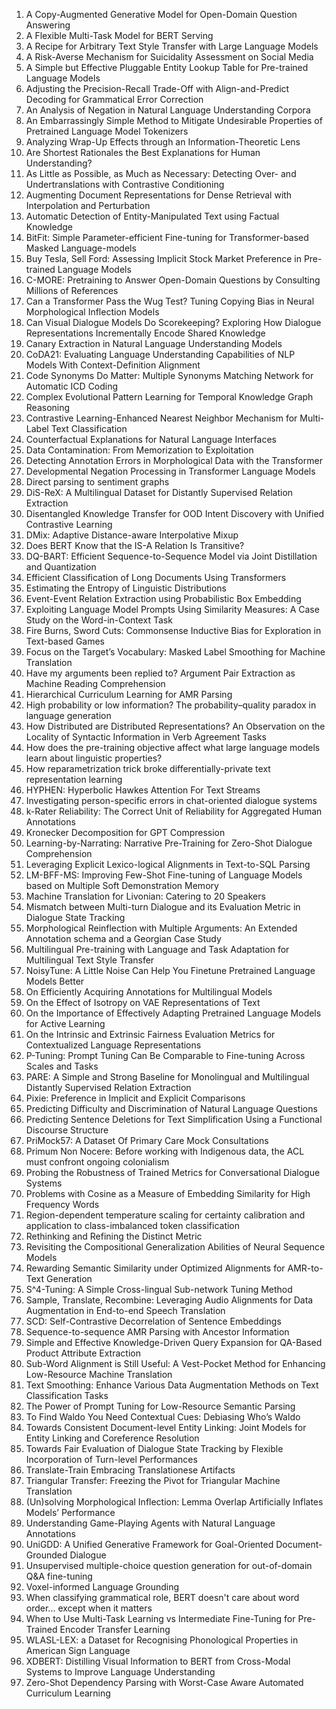 1. A Copy-Augmented Generative Model for Open-Domain Question Answering
2. A Flexible Multi-Task Model for BERT Serving
3. A Recipe for Arbitrary Text Style Transfer with Large Language Models
4. A Risk-Averse Mechanism for Suicidality Assessment on Social Media
5. A Simple but Effective Pluggable Entity Lookup Table for Pre-trained Language Models
6. Adjusting the Precision-Recall Trade-Off with Align-and-Predict Decoding for Grammatical Error Correction
7. An Analysis of Negation in Natural Language Understanding Corpora
8. An Embarrassingly Simple Method to Mitigate Undesirable Properties of Pretrained Language Model Tokenizers
9. Analyzing Wrap-Up Effects through an Information-Theoretic Lens
10. Are Shortest Rationales the Best Explanations for Human Understanding?
11. As Little as Possible, as Much as Necessary: Detecting Over- and Undertranslations with Contrastive Conditioning
12. Augmenting Document Representations for Dense Retrieval with Interpolation and Perturbation
13. Automatic Detection of Entity-Manipulated Text using Factual Knowledge
14. BitFit: Simple Parameter-efficient Fine-tuning for Transformer-based Masked Language-models
15. Buy Tesla, Sell Ford: Assessing Implicit Stock Market Preference in Pre-trained Language Models
16. C-MORE: Pretraining to Answer Open-Domain Questions by Consulting Millions of References
17. Can a Transformer Pass the Wug Test? Tuning Copying Bias in Neural Morphological Inflection Models
18. Can Visual Dialogue Models Do Scorekeeping? Exploring How Dialogue Representations Incrementally Encode Shared Knowledge
19. Canary Extraction in Natural Language Understanding Models
20. CoDA21: Evaluating Language Understanding Capabilities of NLP Models With Context-Definition Alignment
21. Code Synonyms Do Matter: Multiple Synonyms Matching Network for Automatic ICD Coding
22. Complex Evolutional Pattern Learning for Temporal Knowledge Graph Reasoning
23. Contrastive Learning-Enhanced Nearest Neighbor Mechanism for Multi-Label Text Classification
24. Counterfactual Explanations for Natural Language Interfaces
25. Data Contamination: From Memorization to Exploitation
26. Detecting Annotation Errors in Morphological Data with the Transformer
27. Developmental Negation Processing in Transformer Language Models
28. Direct parsing to sentiment graphs
29. DiS-ReX: A Multilingual Dataset for Distantly Supervised Relation Extraction
30. Disentangled Knowledge Transfer for OOD Intent Discovery with Unified Contrastive Learning
31. DMix: Adaptive Distance-aware Interpolative Mixup
32. Does BERT Know that the IS-A Relation Is Transitive?
33. DQ-BART: Efficient Sequence-to-Sequence Model via Joint Distillation and Quantization
34. Efficient Classification of Long Documents Using Transformers
35. Estimating the Entropy of Linguistic Distributions
36. Event-Event Relation Extraction using Probabilistic Box Embedding
37. Exploiting Language Model Prompts Using Similarity Measures: A Case Study on the Word-in-Context Task
38. Fire Burns, Sword Cuts: Commonsense Inductive Bias for Exploration in Text-based Games
39. Focus on the Target’s Vocabulary: Masked Label Smoothing for Machine Translation
40. Have my arguments been replied to? Argument Pair Extraction as Machine Reading Comprehension
41. Hierarchical Curriculum Learning for AMR Parsing
42. High probability or low information? The probability–quality paradox in language generation
43. How Distributed are Distributed Representations? An Observation on the Locality of Syntactic Information in Verb Agreement Tasks
44. How does the pre-training objective affect what large language models learn about linguistic properties?
45. How reparametrization trick broke differentially-private text representation learning
46. HYPHEN: Hyperbolic Hawkes Attention For Text Streams
47. Investigating person-specific errors in chat-oriented dialogue systems
48. k-Rater Reliability: The Correct Unit of Reliability for Aggregated Human Annotations
49. Kronecker Decomposition for GPT Compression
50. Learning-by-Narrating: Narrative Pre-Training for Zero-Shot Dialogue Comprehension
51. Leveraging Explicit Lexico-logical Alignments in Text-to-SQL Parsing
52. LM-BFF-MS: Improving Few-Shot Fine-tuning of Language Models based on Multiple Soft Demonstration Memory
53. Machine Translation for Livonian: Catering to 20 Speakers
54. Mismatch between Multi-turn Dialogue and its Evaluation Metric in Dialogue State Tracking
55. Morphological Reinflection with Multiple Arguments: An Extended Annotation schema and a Georgian Case Study
56. Multilingual Pre-training with Language and Task Adaptation for Multilingual Text Style Transfer
57. NoisyTune: A Little Noise Can Help You Finetune Pretrained Language Models Better
58. On Efficiently Acquiring Annotations for Multilingual Models
59. On the Effect of Isotropy on VAE Representations of Text
60. On the Importance of Effectively Adapting Pretrained Language Models for Active Learning
61. On the Intrinsic and Extrinsic Fairness Evaluation Metrics for Contextualized Language Representations
62. P-Tuning: Prompt Tuning Can Be Comparable to Fine-tuning Across Scales and Tasks
63. PARE: A Simple and Strong Baseline for Monolingual and Multilingual Distantly Supervised Relation Extraction
64. Pixie: Preference in Implicit and Explicit Comparisons
65. Predicting Difficulty and Discrimination of Natural Language Questions
66. Predicting Sentence Deletions for Text Simplification Using a Functional Discourse Structure
67. PriMock57: A Dataset Of Primary Care Mock Consultations
68. Primum Non Nocere: Before working with Indigenous data, the ACL must confront ongoing colonialism
69. Probing the Robustness of Trained Metrics for Conversational Dialogue Systems
70. Problems with Cosine as a Measure of Embedding Similarity for High Frequency Words
71. Region-dependent temperature scaling for certainty calibration and application to class-imbalanced token classification
72. Rethinking and Refining the Distinct Metric
73. Revisiting the Compositional Generalization Abilities of Neural Sequence Models
74. Rewarding Semantic Similarity under Optimized Alignments for AMR-to-Text Generation
75. S^4-Tuning: A Simple Cross-lingual Sub-network Tuning Method
76. Sample, Translate, Recombine: Leveraging Audio Alignments for Data Augmentation in End-to-end Speech Translation
77. SCD: Self-Contrastive Decorrelation of Sentence Embeddings
78. Sequence-to-sequence AMR Parsing with Ancestor Information
79. Simple and Effective Knowledge-Driven Query Expansion for QA-Based Product Attribute Extraction
80. Sub-Word Alignment is Still Useful: A Vest-Pocket Method for Enhancing Low-Resource Machine Translation
81. Text Smoothing: Enhance Various Data Augmentation Methods on Text Classification Tasks
82. The Power of Prompt Tuning for Low-Resource Semantic Parsing
83. To Find Waldo You Need Contextual Cues: Debiasing Who’s Waldo
84. Towards Consistent Document-level Entity Linking: Joint Models for Entity Linking and Coreference Resolution
85. Towards Fair Evaluation of Dialogue State Tracking by Flexible Incorporation of Turn-level Performances
86. Translate-Train Embracing Translationese Artifacts
87. Triangular Transfer: Freezing the Pivot for Triangular Machine Translation
88. (Un)solving Morphological Inflection: Lemma Overlap Artificially Inflates Models’ Performance
89. Understanding Game-Playing Agents with Natural Language Annotations
90. UniGDD: A Unified Generative Framework for Goal-Oriented Document-Grounded Dialogue
91. Unsupervised multiple-choice question generation for out-of-domain Q&A fine-tuning
92. Voxel-informed Language Grounding
93. When classifying grammatical role, BERT doesn't care about word order... except when it matters
94. When to Use Multi-Task Learning vs Intermediate Fine-Tuning for Pre-Trained Encoder Transfer Learning
95. WLASL-LEX: a Dataset for Recognising Phonological Properties in American Sign Language
96. XDBERT: Distilling Visual Information to BERT from Cross-Modal Systems to Improve Language Understanding
97. Zero-Shot Dependency Parsing with Worst-Case Aware Automated Curriculum Learning